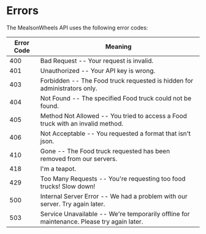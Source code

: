 # Errors

<aside class="notice">
The MealsonWheels API uses the following error codes:

</aside>

| Error Code | Meaning                                                                                   |
| ---------- | ----------------------------------------------------------------------------------------- |
| 400        | Bad Request -- Your request is invalid.                                                   |
| 401        | Unauthorized -- Your API key is wrong.                                                    |
| 403        | Forbidden -- The Food truck requested is hidden for administrators only.                  |
| 404        | Not Found -- The specified Food truck could not be found.                                 |
| 405        | Method Not Allowed -- You tried to access a Food truck with an invalid method.            |
| 406        | Not Acceptable -- You requested a format that isn't json.                                 |
| 410        | Gone -- The Food truck requested has been removed from our servers.                       |
| 418        | I'm a teapot.                                                                             |
| 429        | Too Many Requests -- You're requesting too food trucks! Slow down!                        |
| 500        | Internal Server Error -- We had a problem with our server. Try again later.               |
| 503        | Service Unavailable -- We're temporarily offline for maintenance. Please try again later. |
